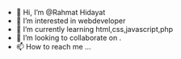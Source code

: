 - 👋 Hi, I’m @Rahmat Hidayat
- 👀 I’m interested in webdeveloper
- 🌱 I’m currently learning html,css,javascript,php
- 💞️ I’m looking to collaborate on .
- 📫 How to reach me ...

<!---
Rahmat12-web/Rahmat12-web is a ✨ special ✨ repository because its `README.md` (this file) appears on your GitHub profile.
You can click the Preview link to take a look at your changes.
--->
